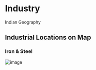 # Industry
Indian Geography

## Industrial Locations on Map
### Iron & Steel
![image](https://github.com/user-attachments/assets/33bf9ce4-d656-4a87-9843-5efec3701234)


